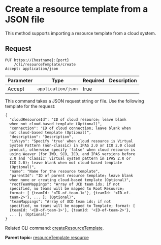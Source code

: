# Create a resource template from a JSON file

This method supports importing a resource template from a cloud system.

## Request

```
PUT https://{hostname}:{port}
    /cli/resourceTemplate/create
Accept: application/json

```

|Parameter|Type|Required|Description|
|---------|----|--------|-----------|
|Accept|`application/json`|true| |

This command takes a JSON request string or file. Use the following template for the request:

```
{
  "cloudResourceId": "ID of cloud resource; leave blank 
  when not cloud-based template (Optional)",
  "connection": "ID of cloud connection; leave blank when 
  not cloud-based template (Optional)",
  "description": "Description",
  "isVsys": "Specify 'true' when cloud resource is Virtual 
  System Pattern (non-classic) in IPAS 2.0 or ICO 2.0 cloud 
  product, otherwise specify 'false' when cloud resource is 
  using Weaver (for IWD, SCO, ICO, and IPAS versions before 
  2.0 and 'classic' virtual system pattern in IPAS 2.0 or 
  ICO 2.0); leave blank when not cloud-based template 
  (Optional)",
  "name": "Name for the resource template",
  "parentId": "ID of parent resource template; leave blank 
  when none or creating cloud-based template (Optional)",
  "rootTeamMappings": "Array of UCD team ids; if not 
  specified, no teams will be mapped to Root Resource; 
  format: [ {teamId: '<ID-of-team-1>'}, {teamId: '<ID-of-
  team-2>'}, ... ]; (Optional)",
  "teamMappings": "Array of UCD team ids; if not 
  specified, no teams will be mapped to Template; format: [ 
  {teamId: '<ID-of-team-1>'}, {teamId: '<ID-of-team-2>'}, 
  ... ]; (Optional)"
}

```

Related CLI command: [createResourceTemplate](udclient_createresourcetemplate.md).

**Parent topic:** [resourceTemplate resource](../../com.udeploy.api.doc/topics/rest_cli_resourcetemplate.md)

